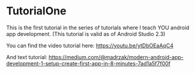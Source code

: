 # TutorialOne
This is the first tutorial in the series of tutorials where I teach YOU android app development. (This tutorial is valid as of Android Studio 2.3) 

You can find the video tutorial here: 
https://youtu.be/ytDbOEaAqC4

And text tutorial:
https://medium.com/@madrzak/modern-android-app-development-1-setup-create-first-app-in-8-minutes-7ad1a5f7f00f
